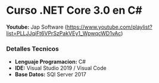 # **Curso .NET Core 3.0 en C#**
**Youtube:** Jap Software (https://www.youtube.com/playlist?list=PLLJJqiFt6VPrSzPakVEy1_WpwqcWD1vAc)


### Detalles Tecnicos
- **Lenguaje Programacion:** C#
- **IDE:** Visual Studio 2019 / Visual Code
- **Base Datos:** SQl Server 2017
